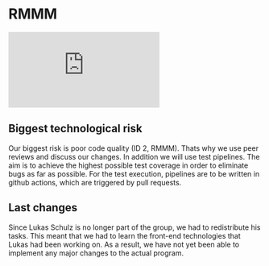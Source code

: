 # RMMM
![RMMM-Tabelle](https://github.com/dhbw-ka-tinf22b5-dinder/Dinder-SRS/blob/main/RMMM.md)

## Biggest technological risk
Our biggest risk is poor code quality (ID 2, RMMM). Thats why we use peer reviews and discuss our changes. In addition we will use test pipelines.
The aim is to achieve the highest possible test coverage in order to eliminate bugs as far as possible.
For the test execution, pipelines are to be written in github actions, which are triggered by pull requests.

## Last changes
Since Lukas Schulz is no longer part of the group, we had to redistribute his tasks. This meant that we had to learn the front-end technologies that Lukas had been working on. As a result, we have not yet been able to implement any major changes to the actual program.
